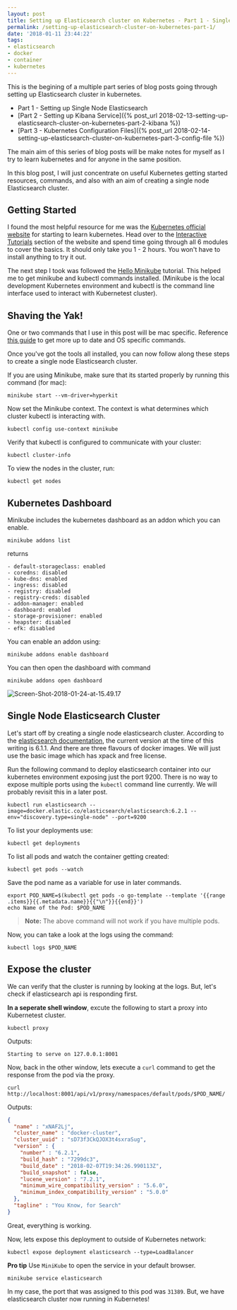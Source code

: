 ```yaml
---
layout: post
title: Setting up Elasticsearch cluster on Kubernetes - Part 1 - Single Node Cluster
permalink: /setting-up-elasticsearch-cluster-on-kubernetes-part-1/
date: '2018-01-11 23:44:22'
tags:
- elasticsearch
- docker
- container
- kubernetes
---
```


This is the begining of a multiple part series of blog posts going through setting up Elasticsearch cluster in kubernetes. 

- Part 1 - Setting up Single Node Elasticsearch
- [Part 2 - Setting up Kibana Service]({% post_url 2018-02-13-setting-up-elasticsearch-cluster-on-kubernetes-part-2-kibana %})
- [Part 3 - Kubernetes Configuration Files]({% post_url 2018-02-14-setting-up-elasticsearch-cluster-on-kubernetes-part-3-config-file %})

The main aim of this series of blog posts will be make notes for myself as I try to learn kubernetes and for anyone in the same position. 

In this blog post, I will just concentrate on useful Kubernetes getting started resources, commands, and also with an aim of creating a single node Elasticsearch cluster.

## Getting Started
I found the most helpful resource for me was the [Kubernetes official website](https://kubernetes.io/) for starting to learn kubernetes. Head over to the [Interactive Tutorials](https://kubernetes.io/docs/tutorials/kubernetes-basics/) section of the website and spend time going through all 6 modules to cover the basics. It should only take you 1 - 2 hours. You won't have to install anything to try it out.

The next step I took was followed the [Hello Minikube](https://kubernetes.io/docs/tutorials/stateless-application/hello-minikube/) tutorial. This helped me to get minikube and kubectl commands installed. (Minikube is the local development Kubernetes environment and kubectl is the command line interface used to interact with Kubernetest cluster).

## Shaving the Yak!

One or two commands that I use in this post will be mac specific. Reference [this guide](https://kubernetes.io/docs/tutorials/stateless-application/hello-minikube/#create-a-minikube-cluster) to get more up to date and OS specific commands. 

Once you've got the tools all installed, you can now follow along these steps to create a single node Elasticsearch cluster.

If you are using Minikube, make sure that its started properly by running this command (for mac):
```Shell
minikube start --vm-driver=hyperkit
```

Now set the Minikube context. The context is what determines which cluster kubectl is interacting with.
```Shell
kubectl config use-context minikube
```

Verify that kubectl is configured to communicate with your cluster:
```Shell
kubectl cluster-info
```

To view the nodes in the cluster, run:
```Shell
kubectl get nodes
```

## Kubernetes Dashboard
Minikube includes the kubernetes dashboard as an addon which you can enable. 

```
minikube addons list 
```
returns 
```
- default-storageclass: enabled
- coredns: disabled
- kube-dns: enabled
- ingress: disabled
- registry: disabled
- registry-creds: disabled
- addon-manager: enabled
- dashboard: enabled
- storage-provisioner: enabled
- heapster: disabled
- efk: disabled
```

You can enable an addon using:
```
minikube addons enable dashboard
```
You can then open the dashboard with command
```
minikube addons open dashboard
```
![Screen-Shot-2018-01-24-at-15.49.17](https://s3-eu-west-1.amazonaws.com/images.chekkan.com/Screen-Shot-2018-01-24-at-15.49.17.png)

## Single Node Elasticsearch Cluster
Let's start off by creating a single node elasticsearch cluster. According to the [elasticsearch documentation](https://www.elastic.co/guide/en/elasticsearch/reference/6.1/docker.html), the current version at the time of this writing is 6.1.1. And there are three flavours of docker images. We will just use the basic image which has xpack and free license. 

Run the following command to deploy elasticsearch container into our kubernetes environment exposing just the port 9200. There is no way to expose multiple ports using the `kubectl` command line currently. We will probably revisit this in a later post. 
```Shell
kubectl run elasticsearch --image=docker.elastic.co/elasticsearch/elasticsearch:6.2.1 --env="discovery.type=single-node" --port=9200
```

To list your deployments use:
```Shell
kubectl get deployments
```

To list all pods and watch the container getting created:
```Shell
kubectl get pods --watch
```

Save the pod name as a variable for use in later commands.
```Shell
export POD_NAME=$(kubectl get pods -o go-template --template '{{range .items}}{{.metadata.name}}{{"\n"}}{{end}}')
echo Name of the Pod: $POD_NAME
```
> **Note:** The above command will not work if you have multiple pods.

Now, you can take a look at the logs using the command:
```Shell
kubectl logs $POD_NAME
```

## Expose the cluster
We can verify that the cluster is running by looking at the logs. But, let's check if elasticsearch api is responding first. 

**In a seperate shell window**, excute the following to start a proxy into Kubernetest cluster.
```Shell
kubectl proxy
```
Outputs:
```Shell
Starting to serve on 127.0.0.1:8001
```

Now, back in the other window, lets execute a `curl` command to get the response from the pod via the proxy.
```Shell
curl http://localhost:8001/api/v1/proxy/namespaces/default/pods/$POD_NAME/
```
Outputs:
```json
{
  "name" : "xNAF2Lj",
  "cluster_name" : "docker-cluster",
  "cluster_uuid" : "sD73f3CkQJOX3t4sxraSug",
  "version" : {
    "number" : "6.2.1",
    "build_hash" : "7299dc3",
    "build_date" : "2018-02-07T19:34:26.990113Z",
    "build_snapshot" : false,
    "lucene_version" : "7.2.1",
    "minimum_wire_compatibility_version" : "5.6.0",
    "minimum_index_compatibility_version" : "5.0.0"
  },
  "tagline" : "You Know, for Search"
}
```

Great, everything is working. 

Now, lets expose this deployment to outside of Kubernetes network:
```Shell
kubectl expose deployment elasticsearch --type=LoadBalancer
```

**Pro tip**
Use `MiniKube` to open the service in your default browser.
```Shell
minikube service elasticsearch
```

In my case, the port that was assigned to this pod was `31389`. But, we have elasticsearch cluster now running in Kubernetes! 